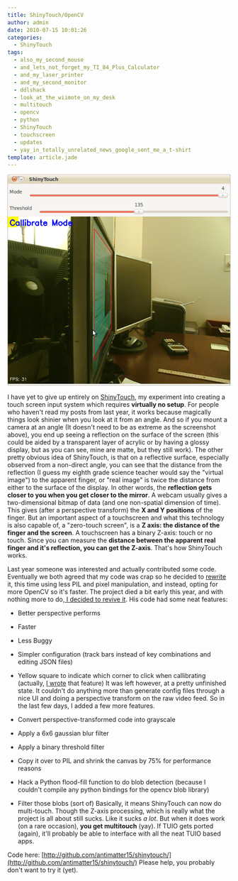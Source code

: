 ```yaml
---
title: ShinyTouch/OpenCV
author: admin
date: 2010-07-15 10:01:26
categories:
  - ShinyTouch
tags: 
  - also_my_second_mouse
  - and_lets_not_forget_my_TI_84_Plus_Calculator
  - and_my_laser_printer
  - and_my_second_monitor
  - ddlshack
  - look_at_the_wiimote_on_my_desk
  - multitouch
  - opencv
  - python
  - ShinyTouch
  - touchscreen
  - updates
  - yay_in_totally_unrelated_news_google_sent_me_a_t-shirt
template: article.jade
---
```


[![](ShinyTouch_0171.png "ShinyTouch_017")](ShinyTouch_0171.png)

I have yet to give up entirely on [ShinyTouch](2009/07/shinytouch-zero-setup-single-touch-surface-retrofitting-technology/), my experiment into creating a touch screen input system which requires **virtually no setup**. For people who haven't read my posts from last year, it works because magically things look shinier when you look at it from an angle. And so if you mount a camera at an angle (It doesn't need to be as extreme as the screenshot above), you end up seeing a reflection on the surface of the screen (this could be aided by a transparent layer of acrylic or by having a glossy display, but as you can see, mine are matte, but they still work). The other pretty obvious idea of ShinyTouch, is that on a reflective surface, especially observed from a non-direct angle, you can see that the distance from the reflection (I guess my eighth grade science teacher would say the "virtual image") to the apparent finger, or "real image" is twice the distance from either to the surface of the display.  In other words, the **reflection gets closer to you when you get closer to the mirror**. A webcam usually gives a two-dimensional bitmap of data (and one non-spatial dimension of time). This gives (after a perspective transform) the **X and Y positions** of the finger. But an important aspect of a touchscreen and what this technology is also capable of, a "zero-touch screen", is a **Z axis: the distance of the finger and the screen**. A touchscreen has a binary Z-axis: touch or no touch. Since you can measure the **distance between the apparent real finger and it's reflection, you can get the Z-axis**. That's how ShinyTouch works.

Last year someone was interested and actually contributed some code. Eventually we both agreed that my code was crap so he decided to [rewrite](http://github.com/ddlshack/shinytouch) it, this time using less PIL and pixel manipulation, and instead, opting for more OpenCV so it's faster. The project died a bit early this year, and with nothing more to do,[ I decided to revive it](http://github.com/antimatter15/shinytouch). His code had some neat features:

*   Better perspective performs
*   Faster
*   Less Buggy
*   Simpler configuration (track bars instead of key combinations and editing JSON files)
*   Yellow square to indicate which corner to click when callibrating (actually, [I wrote](http://github.com/ddlshack/shinytouch/commit/9df521a08c8a12e6b8d1aa58d665394faaaac10f) that feature)
It was left however, at a pretty unfinished state. It couldn't do anything more than generate config files through a nice UI and doing a perspective transform on the raw video feed. So in the last few days, I added a few more features.

*   Convert perspective-transformed code into grayscale
*   Apply a 6x6 gaussian blur filter
*   Apply a binary threshold filter
*   Copy it over to PIL and shrink the canvas by 75% for performance reasons
*   Hack a Python flood-fill function to do blob detection (because I couldn't compile any python bindings for the opencv blob library)
*   Filter those blobs (sort of)
Basically, it means ShinyTouch can now do multi-touch. Though the Z-axis processing, which is really what the project is all about still sucks. Like it sucks _a lot_. But when it does work (on a rare occasion), **you get multitouch** (yay). If TUIO gets ported (again), it'll probably be able to interface with all the neat TUIO based apps.

Code here: [http://github.com/antimatter15/shinytouch/](http://github.com/antimatter15/shinytouch/) Please help, you probably don't want to try it (yet).

